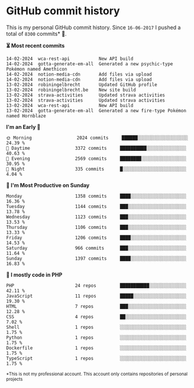 # GitHub commit history
This is my personal GitHub commit history. Since <!--START_SECTION:first-commit-date-->`16-06-2017`<!--END_SECTION:first-commit-date--> I pushed a total of <!--START_SECTION:total-commit-count-->`8300`<!--END_SECTION:total-commit-count--> commits* 🎉.

<!--START_SECTION:most-recent-commits-->
**⏳ Most recent commits**
                                        
```text
14-02-2024  wca-rest-api           New API build
14-02-2024  gotta-generate-em-all  Generated a new psychic-type Pokémon named Amethicon
14-02-2024  notion-media-cdn       Add files via upload
14-02-2024  notion-media-cdn       Add files via upload
13-02-2024  robiningelbrecht       Updated GitHub profile
13-02-2024  robiningelbrecht.be    New site build
13-02-2024  strava-activities      Updated strava activities
13-02-2024  strava-activities      Updated strava activities
13-02-2024  wca-rest-api           New API build
13-02-2024  gotta-generate-em-all  Generated a new fire-type Pokémon named Hornblaze
```
<!--END_SECTION:most-recent-commits-->  

<!--START_SECTION:commits-per-day-time-->
**I&#039;m an Early 🐤**

```text
🌞 Morning                 2024 commits     ██████░░░░░░░░░░░░░░░░░░░   24.39 %
🌆 Daytime                 3372 commits     ██████████░░░░░░░░░░░░░░░   40.63 %
🌃 Evening                 2569 commits     ████████░░░░░░░░░░░░░░░░░   30.95 %
🌙 Night                   335 commits      █░░░░░░░░░░░░░░░░░░░░░░░░   4.04 %
```
<!--END_SECTION:commits-per-day-time-->  

<!--START_SECTION:commits-per-weekday-->
**📅 I&#039;m Most Productive on Sunday**

```text
Monday                    1358 commits     ████░░░░░░░░░░░░░░░░░░░░░   16.36 %
Tuesday                   1144 commits     ███░░░░░░░░░░░░░░░░░░░░░░   13.78 %
Wednesday                 1123 commits     ███░░░░░░░░░░░░░░░░░░░░░░   13.53 %
Thursday                  1106 commits     ███░░░░░░░░░░░░░░░░░░░░░░   13.33 %
Friday                    1206 commits     ████░░░░░░░░░░░░░░░░░░░░░   14.53 %
Saturday                  966 commits      ███░░░░░░░░░░░░░░░░░░░░░░   11.64 %
Sunday                    1397 commits     ████░░░░░░░░░░░░░░░░░░░░░   16.83 %
```
<!--END_SECTION:commits-per-weekday-->  

<!--START_SECTION:repos-per-language-->
**💬 I mostly code in PHP**

```text
PHP                       24 repos         ███████████░░░░░░░░░░░░░░   42.11 %
JavaScript                11 repos         █████░░░░░░░░░░░░░░░░░░░░   19.30 %
HTML                      7 repos          ███░░░░░░░░░░░░░░░░░░░░░░   12.28 %
CSS                       4 repos          ██░░░░░░░░░░░░░░░░░░░░░░░   7.02 %
Shell                     1 repos          ░░░░░░░░░░░░░░░░░░░░░░░░░   1.75 %
Python                    1 repos          ░░░░░░░░░░░░░░░░░░░░░░░░░   1.75 %
Dockerfile                1 repos          ░░░░░░░░░░░░░░░░░░░░░░░░░   1.75 %
TypeScript                1 repos          ░░░░░░░░░░░░░░░░░░░░░░░░░   1.75 %
```
<!--END_SECTION:repos-per-language-->  

<sub>*This is not my professional account. This account only contains repositories of personal projects</sub>
